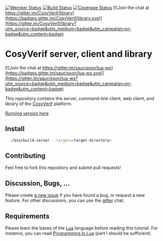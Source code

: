 [![Wercker Status](https://app.wercker.com/status/17727e66c6d815eba2cc303e31e63bc3/m "wercker status")](https://app.wercker.com/project/bykey/17727e66c6d815eba2cc303e31e63bc3)
[![Build Status](https://travis-ci.org/CosyVerif/library.svg?branch=master)](https://travis-ci.org/CosyVerif/library)
[![Coverage Status](https://coveralls.io/repos/CosyVerif/library/badge.svg?branch=master&service=github)](https://coveralls.io/github/CosyVerif/library?branch=master)
[![Join the chat at https://gitter.im/CosyVerif/library](https://badges.gitter.im/CosyVerif/library.svg)](https://gitter.im/CosyVerif/library?utm_source=badge&utm_medium=badge&utm_campaign=pr-badge&utm_content=badge)

# CosyVerif server, client and library

[![Join the chat at https://gitter.im/saucisson/lua-ws](https://badges.gitter.im/saucisson/lua-ws.svg)](https://gitter.im/saucisson/lua-ws?utm_source=badge&utm_medium=badge&utm_campaign=pr-badge&utm_content=badge)

This repository contains the server, command-line client, web client, and
library of the [CosyVerif](http://cosyverif.org) platform.

[Running version here](http://public.cosyverif.lsv.fr)

## Install

```sh
  ./bin/build-server --target=<target-directory>
```

## Contributing

Feel free to fork this repository and submit pull requests!

## Discussion, Bugs, ...

Please create [a new issue](https://github.com/CosyVerif/library/issues/new)
if you have found a bug, or request a new feature.
For other discussions, you can use the
[gitter](https://gitter.im/CosyVerif/library) chat.

## Requirements

Please learn the bases of the [Lua](http://www.lua.org) language before
reading this tutorial. For instance, you can read
[Programming in Lua](http://www.lua.org/pil/contents.html) (part I should be
sufficient).
